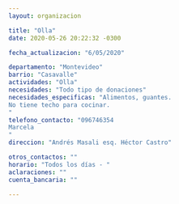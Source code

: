 ```yaml
---
layout: organizacion

title: "Olla"
date: 2020-05-26 20:22:32 -0300

fecha_actualizacion: "6/05/2020"

departamento: "Montevideo"
barrio: "Casavalle"
actividades: "Olla"
necesidades: "Todo tipo de donaciones"
necesidades_especificas: "Alimentos, guantes.
No tiene techo para cocinar.
"
telefono_contacto: "096746354
Marcela
"
direccion: "Andrés Masali esq. Héctor Castro"

otros_contactos: ""
horario: "Todos los días - "
aclaraciones: ""
cuenta_bancaria: ""

---
```

